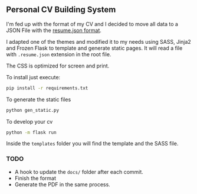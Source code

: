 ## Personal CV Building System ##

I'm fed up with the format of my CV and I decided to move all data to a JSON File with the [resume.json format](https://jsonresume.org/).

I adapted one of the themes and modified it to my needs using SASS, Jinja2 and Frozen Flask to template and generate static pages. It will read a file with `.resume.json` extension in the root file.

The CSS is optimized for screen and print.

To install just execute:

```bash
pip install -r requirements.txt
```

To generate the static files

```python
python gen_static.py
```

To develop your cv
```bash
python -m flask run 
```

Inside the `templates` folder you will find the template and the SASS file.

### TODO ###

- A hook to update the `docs/` folder after each commit.
- Finish the format
- Generate the PDF in the same process.